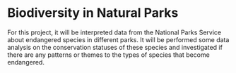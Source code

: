 # Biodiversity in Natural Parks
 For this project, it will be interpreted data from the National Parks Service about endangered species in different parks.  It will be performed some data analysis on the conservation statuses of these species and investigated if there are any patterns or themes to the types of species that become endangered. 
